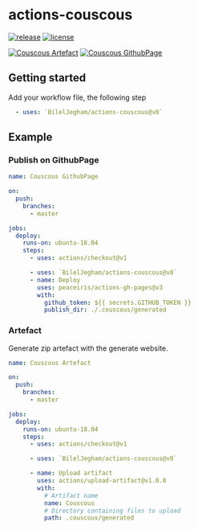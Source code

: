 actions-couscous
===
[![release](https://img.shields.io/github/release/BilelJegham/actions-couscous.svg)](https://github.com/BilelJegham/actions-couscous/releases/latest)
[![license](https://img.shields.io/github/license/BilelJegham/actions-couscous.svg)](https://github.com/BilelJegham/actions-couscous/blob/master/LICENSE)

[![Couscous Artefact](https://github.com/BilelJegham/actions-couscous/workflows/Couscous%20Artefact/badge.svg)]() [![Couscous GithubPage](https://github.com/BilelJegham/actions-couscous/workflows/Coucous%20GithubPage/badge.svg)]()


## Getting started

Add your workflow file, the following step
```yml
  - uses: `BilelJegham/actions-couscous@v0`
```

## Example

### Publish on GithubPage

```yml
name: Couscous GithubPage

on:
  push:
    branches:
      - master

jobs:
  deploy:
    runs-on: ubuntu-18.04
    steps:
      - uses: actions/checkout@v1

      - uses: `BilelJegham/actions-couscous@v0`
      - name: Deploy
        uses: peaceiris/actions-gh-pages@v3
        with:
          github_token: ${{ secrets.GITHUB_TOKEN }}
          publish_dir: ./.couscous/generated
```



### Artefact 
Generate zip artefact with the generate website.
```yml
name: Couscous Artefact

on:
  push:
    branches:
      - master

jobs:
  deploy:
    runs-on: ubuntu-18.04
    steps:
      - uses: actions/checkout@v1

      - uses: `BilelJegham/actions-couscous@v0`

      - name: Upload artifact
        uses: actions/upload-artifact@v1.0.0
        with:
          # Artifact name
          name: Couscous
          # Directory containing files to upload
          path: .couscous/generated

```